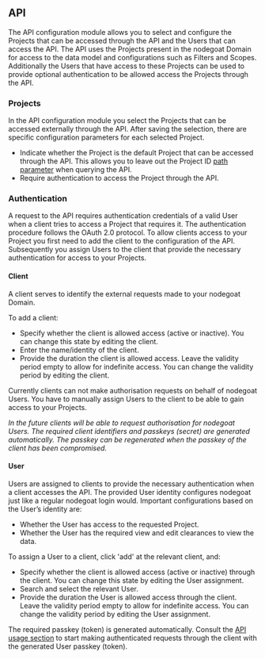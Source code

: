 ## API

The API configuration module allows you to select and configure the Projects that can be accessed through the API and the Users that can access the API. The API uses the Projects present in the nodegoat Domain for access to the data model and configurations such as Filters and Scopes. Additionally the Users that have access to these Projects can be used to provide optional authentication to be allowed access the Projects through the API.

### Projects

In the API configuration module you select the Projects that can be accessed externally through the API. After saving the selection, there are specific configuration parameters for each selected Project.
*    Indicate whether the Project is the default Project that can be accessed through the API. This allows you to leave out the Project ID [path parameter](usage/API/query.md#path) when querying the API.
*    Require authentication to access the Project through the API.

### Authentication

A request to the API requires authentication credentials of a valid User when a client tries to access a Project that requires it. The authentication procedure follows the OAuth 2.0 protocol. To allow clients access to your Project you first need to add the client to the configuration of the API. Subsequently you assign Users to the client that provide the necessary authentication for access to your Projects.

#### Client

A client serves to identify the external requests made to your nodegoat Domain.

To add a client:
*    Specify whether the client is allowed access (active or inactive). You can change this state by editing the client.
*    Enter the name/identity of the client.
*    Provide the duration the client is allowed access. Leave the validity period empty to allow for indefinite access. You can change the validity period by editing the client.

Currently clients can not make authorisation requests on behalf of nodegoat Users. You have to manually assign Users to the client to be able to gain access to your Projects.

_In the future clients will be able to request authorisation for nodegoat Users. The required client identifiers and passkeys (secret) are generated automatically. The passkey can be regenerated when the passkey of the client has been compromised._

#### User

Users are assigned to clients to provide the necessary authentication when a client accesses the API. The provided User identity configures nodegoat just like a regular nodegoat login would. Important configurations based on the User’s identity are:
*    Whether the User has access to the requested Project.
*    Whether the User has the required view and edit clearances to view the data.

To assign a User to a client, click 'add' at the relevant client, and:
*    Specify whether the client is allowed access (active or inactive) through the client. You can change this state by editing the User assignment.
*    Search and select the relevant User.
*    Provide the duration the User is allowed access through the client. Leave the validity period empty to allow for indefinite access. You can change the validity period by editing the User assignment.

The required passkey (token) is generated automatically. Consult the [API usage section](usage/API/README.md) to start making authenticated requests through the client with the generated User passkey (token).

